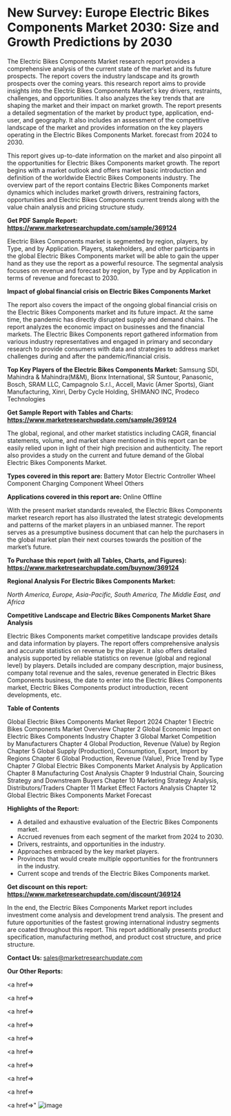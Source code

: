 # New Survey: Europe Electric Bikes Components Market 2030: Size and Growth Predictions by 2030

The Electric Bikes Components Market research report provides a comprehensive analysis of the current state of the market and its future prospects. The report covers the industry landscape and its growth prospects over the coming years. this research report aims to provide insights into the Electric Bikes Components Market's key drivers, restraints, challenges, and opportunities. It also analyzes the key trends that are shaping the market and their impact on market growth. The report presents a detailed segmentation of the market by product type, application, end-user, and geography. It also includes an assessment of the competitive landscape of the market and provides information on the key players operating in the Electric Bikes Components Market. forecast from 2024 to 2030.

This report gives up-to-date information on the market and also pinpoint all the opportunities for Electric Bikes Components market growth. The report begins with a market outlook and offers market basic introduction and definition of the worldwide Electric Bikes Components industry. The overview part of the report contains Electric Bikes Components market dynamics which includes market growth drivers, restraining factors, opportunities and Electric Bikes Components current trends along with the value chain analysis and pricing structure study.

<strong><b>Get PDF Sample Report: <a href=https://www.marketresearchupdate.com/sample/369124>https://www.marketresearchupdate.com/sample/369124</a></b></strong>

Electric Bikes Components market is segmented by region, players, by Type, and by Application. Players, stakeholders, and other participants in the global Electric Bikes Components market will be able to gain the upper hand as they use the report as a powerful resource. The segmental analysis focuses on revenue and forecast by region, by Type and by Application in terms of revenue and forecast to 2030.

<strong><b>Impact of global financial crisis on Electric Bikes Components Market</b></strong>

The report also covers the impact of the ongoing global financial crisis on the Electric Bikes Components market and its future impact. At the same time, the pandemic has directly disrupted supply and demand chains. The report analyzes the economic impact on businesses and the financial markets. The Electric Bikes Components report gathered information from various industry representatives and engaged in primary and secondary research to provide consumers with data and strategies to address market challenges during and after the pandemic/financial crisis.

<strong><b>Top Key Players of the Electric Bikes Components Market:
</b></strong>Samsung SDI, Mahindra & Mahindra(M&M), Bionx International, SR Suntour, Panasonic, Bosch, SRAM LLC, Campagnolo S.r.l., Accell, Mavic (Amer Sports), Giant Manufacturing, Xinri, Derby Cycle Holding, SHIMANO INC, Prodeco Technologies<strong><b>
</b></strong>

<strong><b>Get Sample Report with Tables and Charts: <a href=https://www.marketresearchupdate.com/sample/369124>https://www.marketresearchupdate.com/sample/369124</a></b></strong>

The global, regional, and other market statistics including CAGR, financial statements, volume, and market share mentioned in this report can be easily relied upon in light of their high precision and authenticity. The report also provides a study on the current and future demand of the Global Electric Bikes Components Market.

<strong><b>Types covered in this report are:
</b></strong>Battery
Motor
Electric Controller
Wheel Component
Charging Component
Wheel
Others<strong><b>
</b></strong>

<strong><b>Applications covered in this report are:
</b></strong>Online
Offline<strong><b>
</b></strong>

With the present market standards revealed, the Electric Bikes Components market research report has also illustrated the latest strategic developments and patterns of the market players in an unbiased manner. The report serves as a presumptive business document that can help the purchasers in the global market plan their next courses towards the position of the market’s future.

<strong><b>To Purchase this report (with all Tables, Charts, and Figures): <a href=https://www.marketresearchupdate.com/buynow/369124>https://www.marketresearchupdate.com/buynow/369124</a></b></strong>

<strong><b>Regional Analysis For Electric Bikes Components Market:</b></strong>

<em><i>North America, Europe, Asia-Pacific, South America, The Middle East, and Africa</i></em>

<strong><b>Competitive Landscape and Electric Bikes Components Market Share Analysis</b></strong>

Electric Bikes Components market competitive landscape provides details and data information by players. The report offers comprehensive analysis and accurate statistics on revenue by the player. It also offers detailed analysis supported by reliable statistics on revenue (global and regional level) by players. Details included are company description, major business, company total revenue and the sales, revenue generated in Electric Bikes Components business, the date to enter into the Electric Bikes Components market, Electric Bikes Components product introduction, recent developments, etc.

<strong><b>Table of Contents</b></strong>

Global Electric Bikes Components Market Report 2024
Chapter 1 Electric Bikes Components Market Overview
Chapter 2 Global Economic Impact on Electric Bikes Components Industry
Chapter 3 Global Market Competition by Manufacturers
Chapter 4 Global Production, Revenue (Value) by Region
Chapter 5 Global Supply (Production), Consumption, Export, Import by Regions
Chapter 6 Global Production, Revenue (Value), Price Trend by Type
Chapter 7 Global Electric Bikes Components Market Analysis by Application
Chapter 8 Manufacturing Cost Analysis
Chapter 9 Industrial Chain, Sourcing Strategy and Downstream Buyers
Chapter 10 Marketing Strategy Analysis, Distributors/Traders
Chapter 11 Market Effect Factors Analysis
Chapter 12 Global Electric Bikes Components Market Forecast

<strong><b>Highlights of the Report:</b></strong>

- A detailed and exhaustive evaluation of the Electric Bikes Components market.
- Accrued revenues from each segment of the market from 2024 to 2030.
- Drivers, restraints, and opportunities in the industry.
- Approaches embraced by the key market players.
- Provinces that would create multiple opportunities for the frontrunners in the industry.
- Current scope and trends of the Electric Bikes Components market.

<strong><b>Get discount on this report: <a href=https://www.marketresearchupdate.com/discount/369124>https://www.marketresearchupdate.com/discount/369124</a></b></strong>

In the end, the Electric Bikes Components Market report includes investment come analysis and development trend analysis. The present and future opportunities of the fastest growing international industry segments are coated throughout this report. This report additionally presents product specification, manufacturing method, and product cost structure, and price structure.

<strong><b>Contact Us:
</b></strong>sales@marketresearchupdate.com

<strong>Our Other Reports:</strong>

<a href=></a>

<a href=></a>

<a href=></a>

<a href=></a>

<a href=></a>

<a href=></a>

<a href=></a>

<a href=></a>

<a href=></a>

<a href=></a>"
![image](https://github.com/Gayatrikarjule/Market-Analysis-360/assets/97346546/f95757de-4443-46d8-949a-eed42b5dd987)

